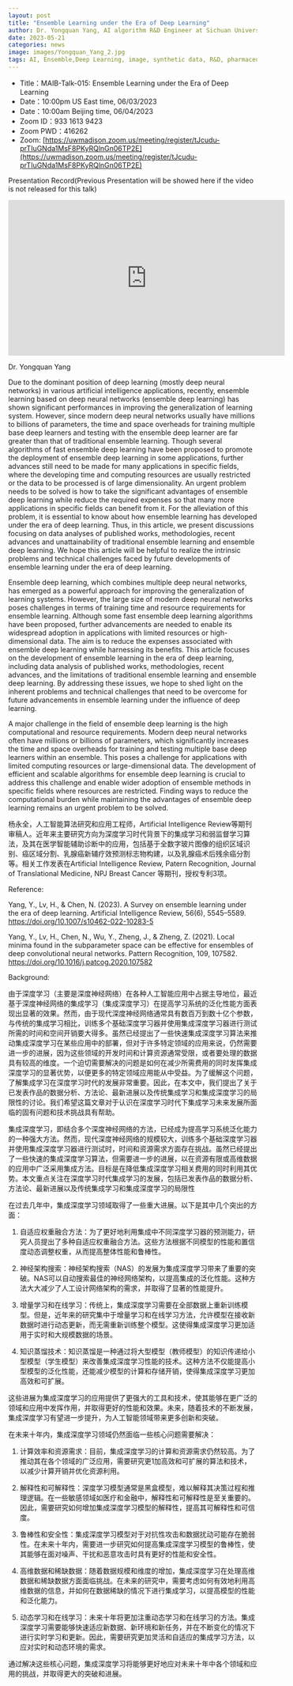 ```yaml
---
layout: post
title: "Ensemble Learning under the Era of Deep Learning"
author: Dr. Yongquan Yang, AI algorithm R&D Engineer at Sichuan University
date: 2023-05-21
categories: news
image: images/Yongquan_Yang_2.jpg
tags: AI, Ensemble,Deep Learning, image, synthetic data, R&D, pharmaceutical, biomedicine
---
```


- Title：MAIB-Talk-015: Ensemble Learning under the Era of Deep Learning
- Date：10:00pm US East time, 06/03/2023
- Date：10:00am Beijing time, 06/04/2023
- Zoom  ID：933 1613 9423
- Zoom PWD：416262
- Zoom: [https://uwmadison.zoom.us/meeting/register/tJcudu-prTIuGNda1MsF8PKyRQlnGn06TP2E](https://uwmadison.zoom.us/meeting/register/tJcudu-prTIuGNda1MsF8PKyRQlnGn06TP2E)

Presentation Record(Previous Presentation will be showed here if the video is not released for this talk)

<p align="center">
<iframe width="560" height="315" src="https://www.youtube.com/embed/YC1GhRFNs8U" title="YouTube video player" frameborder="0" allow="accelerometer; autoplay; clipboard-write; encrypted-media; gyroscope; picture-in-picture" allowfullscreen></iframe>
</p>

Dr. Yongquan Yang

Due to the dominant position of deep learning (mostly deep neural networks) in various artificial intelligence applications, recently, ensemble learning based on deep neural networks (ensemble deep learning) has shown significant performances in improving the generalization of learning system. However, since modern deep neural networks usually have millions to billions of parameters, the time and space overheads for training multiple base deep learners and testing with the ensemble deep learner are far greater than that of traditional ensemble learning. Though several algorithms of fast ensemble deep learning have been proposed to promote the deployment of ensemble deep learning in some applications, further advances still need to be made for many applications in specific fields, where the developing time and computing resources are usually restricted or the data to be processed is of large dimensionality. An urgent problem needs to be solved is how to take the significant advantages of ensemble deep learning while reduce the required expenses so that many more applications in specific fields can benefit from it. For the alleviation of this problem, it is essential to know about how ensemble learning has developed under the era of deep learning. Thus, in this article, we present discussions focusing on data analyses of published works, methodologies, recent advances and unattainability of traditional ensemble learning and ensemble deep learning. We hope this article will be helpful to realize the intrinsic problems and technical challenges faced by future developments of ensemble learning under the era of deep learning.

Ensemble deep learning, which combines multiple deep neural networks, has emerged as a powerful approach for improving the generalization of learning systems. However, the large size of modern deep neural networks poses challenges in terms of training time and resource requirements for ensemble learning. Although some fast ensemble deep learning algorithms have been proposed, further advancements are needed to enable its widespread adoption in applications with limited resources or high-dimensional data. The aim is to reduce the expenses associated with ensemble deep learning while harnessing its benefits. This article focuses on the development of ensemble learning in the era of deep learning, including data analysis of published works, methodologies, recent advances, and the limitations of traditional ensemble learning and ensemble deep learning. By addressing these issues, we hope to shed light on the inherent problems and technical challenges that need to be overcome for future advancements in ensemble learning under the influence of deep learning.

A major challenge in the field of ensemble deep learning is the high computational and resource requirements. Modern deep neural networks often have millions or billions of parameters, which significantly increases the time and space overheads for training and testing multiple base deep learners within an ensemble. This poses a challenge for applications with limited computing resources or large-dimensional data. The development of efficient and scalable algorithms for ensemble deep learning is crucial to address this challenge and enable wider adoption of ensemble methods in specific fields where resources are restricted. Finding ways to reduce the computational burden while maintaining the advantages of ensemble deep learning remains an urgent problem to be solved.

杨永全，人工智能算法研究和应用工程师，Artificial Intelligence Review等期刊审稿人。近年来主要研究方向为深度学习时代背景下的集成学习和弱监督学习算法，及其在医学智能辅助诊断中的应用，包括基于全数字玻片图像的组织区域识别、癌区域分割、乳腺癌新辅疗效预测标志物构建，以及乳腺癌术后残余癌分割等。相关工作发表在Artificial Intelligence Review, Patern Recognition, Journal of Translational Medicine, NPJ Breast Cancer 等期刊，授权专利3项。

Reference:

Yang, Y., Lv, H., & Chen, N. (2023). A Survey on ensemble learning under the era of deep learning. Artificial Intelligence Review, 56(6), 5545–5589. https://doi.org/10.1007/s10462-022-10283-5

Yang, Y., Lv, H., Chen, N., Wu, Y., Zheng, J., & Zheng, Z. (2021). Local minima found in the subparameter space can be effective for ensembles of deep convolutional neural networks. Pattern Recognition, 109, 107582. https://doi.org/10.1016/j.patcog.2020.107582

Background:

由于深度学习（主要是深度神经网络）在各种人工智能应用中占据主导地位，最近基于深度神经网络的集成学习（集成深度学习）在提高学习系统的泛化性能方面表现出显著的效果。然而，由于现代深度神经网络通常具有数百万到数十亿个参数，与传统的集成学习相比，训练多个基础深度学习器并使用集成深度学习器进行测试所需的时间和空间开销要大得多。虽然已经提出了一些快速集成深度学习算法来推动集成深度学习在某些应用中的部署，但对于许多特定领域的应用来说，仍然需要进一步的进展，因为这些领域的开发时间和计算资源通常受限，或者要处理的数据具有较高的维度。一个迫切需要解决的问题是如何在减少所需费用的同时发挥集成深度学习的显著优势，以便更多的特定领域应用能从中受益。为了缓解这个问题，了解集成学习在深度学习时代的发展非常重要。因此，在本文中，我们提出了关于已发表作品的数据分析、方法论、最新进展以及传统集成学习和集成深度学习的局限性的讨论。我们希望这篇文章对于认识在深度学习时代下集成学习未来发展所面临的固有问题和技术挑战具有帮助。

集成深度学习，即结合多个深度神经网络的方法，已经成为提高学习系统泛化能力的一种强大方法。然而，现代深度神经网络的规模较大，训练多个基础深度学习器并使用集成深度学习器进行测试时，时间和资源需求方面存在挑战。虽然已经提出了一些快速的集成深度学习算法，但需要进一步的进展，以在资源有限或高维数据的应用中广泛采用集成方法。目标是在降低集成深度学习相关费用的同时利用其优势。本文重点关注在深度学习时代集成学习的发展，包括已发表作品的数据分析、方法论、最新进展以及传统集成学习和集成深度学习的局限性

在过去几年中，集成深度学习领域取得了一些重大进展。以下是其中几个突出的方面：

1. 自适应权重融合方法：为了更好地利用集成中不同深度学习器的预测能力，研究人员提出了多种自适应权重融合方法。这些方法根据不同模型的性能和置信度动态调整权重，从而提高整体性能和鲁棒性。

2. 神经架构搜索：神经架构搜索（NAS）的发展为集成深度学习带来了重要的突破。NAS可以自动搜索最佳的神经网络架构，以提高集成的泛化性能。这种方法大大减少了人工设计网络架构的需求，并取得了显著的性能提升。

3. 增量学习和在线学习：传统上，集成深度学习需要在全部数据上重新训练模型。但是，近年来的研究集中于增量学习和在线学习方法，允许模型在接收新数据时进行动态更新，而无需重新训练整个模型。这使得集成深度学习更加适用于实时和大规模数据的场景。

4. 知识蒸馏技术：知识蒸馏是一种通过将大型模型（教师模型）的知识传递给小型模型（学生模型）来改善集成深度学习性能的技术。这种方法不仅能提高小型模型的泛化性能，还能减少模型的计算和存储开销，使得集成深度学习更加高效和可扩展。

这些进展为集成深度学习的应用提供了更强大的工具和技术，使其能够在更广泛的领域和应用中发挥作用，并取得更好的性能和效果。未来，随着技术的不断发展，集成深度学习有望进一步提升，为人工智能领域带来更多创新和突破。

在未来十年内，集成深度学习领域仍然面临一些核心问题需要解决：

1. 计算效率和资源需求：目前，集成深度学习的计算和资源需求仍然较高。为了推动其在各个领域的广泛应用，需要研究更1加高效和可扩展的算法和技术，以减少计算开销并优化资源利用。

2. 解释性和可解释性：深度学习模型通常是黑盒模型，难以解释其决策过程和推理逻辑。在一些敏感领域如医疗和金融中，解释性和可解释性是至关重要的。因此，需要研究如何增加集成深度学习模型的解释性，提高其可解释性和可信度。

3. 鲁棒性和安全性：集成深度学习模型对于对抗性攻击和数据扰动可能存在脆弱性。在未来十年内，需要进一步研究如何提高集成深度学习模型的鲁棒性，使其能够在面对噪声、干扰和恶意攻击时具有更好的性能和安全性。

4. 高维数据和稀缺数据：随着数据规模和维度的增加，集成深度学习在处理高维数据和稀缺数据方面面临挑战。在未来的研究中，需要考虑如何有效地利用高维数据的信息，并如何在数据稀缺的情况下进行集成学习，以提高模型的性能和泛化能力。

5. 动态学习和在线学习：未来十年将更加注重动态学习和在线学习的方法。集成深度学习需要能够快速适应新数据、新环境和新任务，并在不断变化的情况下进行实时学习和更新。因此，需要研究更加灵活和自适应的集成学习方法，以应对实时和动态环境的需求。

通过解决这些核心问题，集成深度学习将能够更好地应对未来十年中各个领域和应用的挑战，并取得更大的突破和进展。